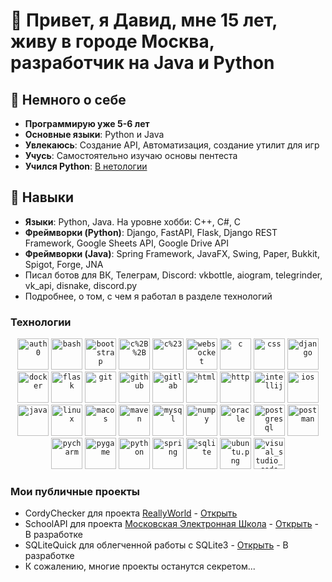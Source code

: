 # 🧩 Привет, я Давид, мне 15 лет, живу в городе Москва, разработчик на Java и Python

## 🎯 Немного о себе
* **Программирую уже 5-6 лет**
* **Основные языки**: Python и Java
* **Увлекаюсь**: Создание API, Автоматизация, создание утилит для игр
* **Учусь**: Самостоятельно изучаю основы пентеста
* **Учился Python**: [В нетологии](https://netology.ru/programs/fullstack-python-dev)

## 💼 Навыки
* **Языки**: Python, Java. На уровне хобби: C++, C#, C
* **Фреймворки (Python)**: Django, FastAPI, Flask, Django REST Framework, Google Sheets API, Google Drive API
* **Фреймворки (Java)**: Spring Framework, JavaFX, Swing, Paper, Bukkit, Spigot, Forge, JNA
* Писал ботов для ВК, Телеграм, Discord: vkbottle, aiogram, telegrinder, vk_api, disnake, discord.py
* Подробнее, о том, с чем я работал в разделе технологий

### Технологии

<div align="center">
 	<code><img width="50" src="https://github.com/marwin1991/profile-technology-icons/blob/main/icons/auth0.png" alt="auth0" title="auth0"/></code>
	<code><img width="50" src="https://github.com/marwin1991/profile-technology-icons/blob/main/icons/bash.png" alt="bash" title="bash"/></code>
	<code><img width="50" src="https://github.com/marwin1991/profile-technology-icons/blob/main/icons/bootstrap.png" alt="bootstrap" title="bootstrap"/></code>
	<code><img width="50" src="https://github.com/marwin1991/profile-technology-icons/blob/main/icons/c%2B%2B.png" alt="c%2B%2B" title="c%2B%2B"/></code>
	<code><img width="50" src="https://github.com/marwin1991/profile-technology-icons/blob/main/icons/c%23.png" alt="c%23" title="c%23"/></code>
 	<code><img width="50" src="https://raw.githubusercontent.com/marwin1991/profile-technology-icons/refs/heads/main/icons/websocket.png" alt="websocket" title="websocket"/></code>
	<code><img width="50" src="https://github.com/marwin1991/profile-technology-icons/blob/main/icons/c.png" alt="c" title="c"/></code>
	<code><img width="50" src="https://github.com/marwin1991/profile-technology-icons/blob/main/icons/css.png" alt="css" title="css"/></code>
	<code><img width="50" src="https://github.com/marwin1991/profile-technology-icons/blob/main/icons/django.png" alt="django" title="django"/></code>
	<code><img width="50" src="https://github.com/marwin1991/profile-technology-icons/blob/main/icons/docker.png" alt="docker" title="docker"/></code>
	<code><img width="50" src="https://github.com/marwin1991/profile-technology-icons/blob/main/icons/flask.png" alt="flask" title="flask"/></code>
	<code><img width="50" src="https://github.com/marwin1991/profile-technology-icons/blob/main/icons/git.png" alt="git" title="git"/></code>
	<code><img width="50" src="https://github.com/marwin1991/profile-technology-icons/blob/main/icons/github.png" alt="github" title="github"/></code>
	<code><img width="50" src="https://github.com/marwin1991/profile-technology-icons/blob/main/icons/gitlab.png" alt="gitlab" title="gitlab"/></code>
	<code><img width="50" src="https://github.com/marwin1991/profile-technology-icons/blob/main/icons/html.png" alt="html" title="html"/></code>
	<code><img width="50" src="https://github.com/marwin1991/profile-technology-icons/blob/main/icons/http.png" alt="http" title="http"/></code>
	<code><img width="50" src="https://github.com/marwin1991/profile-technology-icons/blob/main/icons/intellij.png" alt="intellij" title="intellij"/></code>
	<code><img width="50" src="https://github.com/marwin1991/profile-technology-icons/blob/main/icons/ios.png" alt="ios" title="ios"/></code>
	<code><img width="50" src="https://github.com/marwin1991/profile-technology-icons/blob/main/icons/java.png" alt="java" title="java"/></code>
	<code><img width="50" src="https://github.com/marwin1991/profile-technology-icons/blob/main/icons/linux.png" alt="linux" title="linux"/></code>
 	<code><img width="50" src="https://github.com/marwin1991/profile-technology-icons/blob/main/icons/macos.png" alt="macos" title="macos"/></code>
  <code><img width="50" src="https://github.com/marwin1991/profile-technology-icons/blob/main/icons/maven.png" alt="maven" title="maven"/></code>
  <code><img width="50" src="https://github.com/marwin1991/profile-technology-icons/blob/main/icons/mysql.png" alt="mysql" title="mysql"/></code>
	<code><img width="50" src="https://github.com/marwin1991/profile-technology-icons/blob/main/icons/numpy.png" alt="numpy" title="numpy"/></code>
 	<code><img width="50" src="https://github.com/marwin1991/profile-technology-icons/blob/main/icons/oracle.png" alt="oracle" title="oracle"/></code>
	<code><img width="50" src="https://github.com/marwin1991/profile-technology-icons/blob/main/icons/postgresql.png" alt="postgresql" title="postgresql"/></code>
  <code><img width="50" src="https://github.com/marwin1991/profile-technology-icons/blob/main/icons/postman.png" alt="postman" title="postman"/></code>
	<code><img width="50" src="https://github.com/marwin1991/profile-technology-icons/blob/main/icons/pycharm.png" alt="pycharm" title="pycharm"/></code>
 	<code><img width="50" src="https://github.com/marwin1991/profile-technology-icons/blob/main/icons/pygame.png" alt="pygame" title="pygame"/></code>
  <code><img width="50" src="https://github.com/marwin1991/profile-technology-icons/blob/main/icons/python.png" alt="python" title="python"/></code>
  <code><img width="50" src="https://github.com/marwin1991/profile-technology-icons/blob/main/icons/spring.png" alt="spring" title="spring"/></code>
	<code><img width="50" src="https://github.com/marwin1991/profile-technology-icons/blob/main/icons/sqlite.png" alt="sqlite" title="sqlite"/></code>
 	<code><img width="50" src="https://github.com/marwin1991/profile-technology-icons/blob/main/icons/ubuntu.png" alt="ubuntu.png" title="ubuntu.png"/></code>
  <code><img width="50" src="https://github.com/marwin1991/profile-technology-icons/blob/main/icons/visual_studio_code.png" alt="visual_studio_code" title="visual_studio_code"/></code>
</div>

### Мои публичные проекты
	
- CordyChecker для проекта [ReallyWorld](https://reallyworld.ru/) - [Открыть](https://github.com/DavidZhivaev/CordyChecker)
- SchoolAPI для проекта [Московская Электронная Школа](https://school.mos.ru) - [Открыть](https://github.com/DavidZhivaev/SchoolAPI) - В разработке
- SQLiteQuick для облегченной работы с SQLite3 - [Открыть](https://github.com/DavidZhivaev/SQLiteQuick) - В разработке
- К сожалению, многие проекты останутся секретом...
